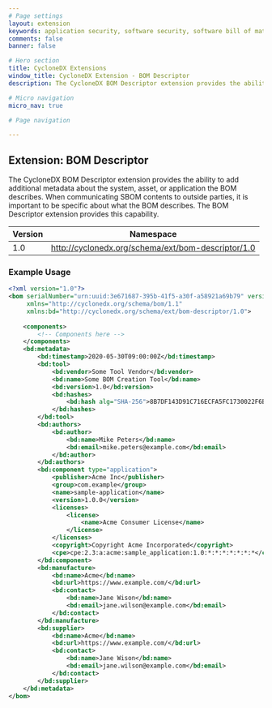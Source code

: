 ```yaml
---
# Page settings
layout: extension
keywords: application security, software security, software bill of material, SBOM, BOM, open source, supply chain, specification, spdx, license, package url, purl, cpe
comments: false
banner: false

# Hero section
title: CycloneDX Extensions
window_title: CycloneDX Extension - BOM Descriptor
description: The CycloneDX BOM Descriptor extension provides the ability to add additional metadata about the system, asset, or application the BOM describes.

# Micro navigation
micro_nav: true

# Page navigation

---
```


## Extension: BOM Descriptor

The CycloneDX BOM Descriptor extension provides the ability to add additional metadata about the system, asset, or 
application the BOM describes. When communicating SBOM contents to outside parties, it is important to be specific 
about what the BOM describes. The BOM Descriptor extension provides this capability.

| Version | Namespace |
| ------- | --------- |
| 1.0 | http://cyclonedx.org/schema/ext/bom-descriptor/1.0 |

### Example Usage

```xml
<?xml version="1.0"?>
<bom serialNumber="urn:uuid:3e671687-395b-41f5-a30f-a58921a69b79" version="1"
     xmlns="http://cyclonedx.org/schema/bom/1.1"
     xmlns:bd="http://cyclonedx.org/schema/ext/bom-descriptor/1.0">
  
    <components>
        <!-- Components here -->
    </components>
    <bd:metadata>
        <bd:timestamp>2020-05-30T09:00:00Z</bd:timestamp>
        <bd:tool>
            <bd:vendor>Some Tool Vendor</bd:vendor>
            <bd:name>Some BOM Creation Tool</bd:name>
            <bd:version>1.0</bd:version>
            <bd:hashes>
                <bd:hash alg="SHA-256">8B7DF143D91C716ECFA5FC1730022F6B421B05CEDEE8FD52B1FC65A96030AD52</bd:hash>
            </bd:hashes>
        </bd:tool>
        <bd:authors>
            <bd:author>
                <bd:name>Mike Peters</bd:name>
                <bd:email>mike.peters@example.com</bd:email>
            </bd:author>
        </bd:authors>
        <bd:component type="application">
            <publisher>Acme Inc</publisher>
            <group>com.example</group>
            <name>sample-application</name>
            <version>1.0.0</version>
            <licenses>
                <license>
                    <name>Acme Consumer License</name>
                </license>
            </licenses>
            <copyright>Copyright Acme Incorporated</copyright>
            <cpe>cpe:2.3:a:acme:sample_application:1.0:*:*:*:*:*:*:*</cpe>
        </bd:component>
        <bd:manufacture>
            <bd:name>Acme</bd:name>
            <bd:url>https://www.example.com/</bd:url>
            <bd:contact>
                <bd:name>Jane Wison</bd:name>
                <bd:email>jane.wilson@example.com</bd:email>
            </bd:contact>
        </bd:manufacture>
        <bd:supplier>
            <bd:name>Acme</bd:name>
            <bd:url>https://www.example.com/</bd:url>
            <bd:contact>
                <bd:name>Jane Wison</bd:name>
                <bd:email>jane.wilson@example.com</bd:email>
            </bd:contact>
        </bd:supplier>
    </bd:metadata>
</bom>
```
